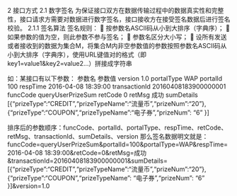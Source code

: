 2 接口方式
2.1 数字签名
为保证接口双方在数据传输过程中的数据真实性和完整性，接口请求方需要对数据进行数字签名，接口接收方在接受签名数据后进行签名校验。
2.1.1 签名算法
签名规则：
	按参数名ASCII码从小到大排序（字典序）；
	如果参数的值为空，则此参数不参与签名；
	参数名区分大小写；
	设所有发送或者接收到的数据为集合M，将集合M内非空参数值的参数按照参数名ASCII码从小到大排序（字典序），使用URL键值对的格式（即key1=value1&key2=value2…）拼接成字符串

如：某接口有以下参数：
参数名	参数值
version	1.0
portalType	WAP
portalId	100
respTime	2016-04-08 18:39:00
transactionId	20160408183900000001
funcCode	queryUserPrizeSum
retCode	0
retMsg	成功
sumDetails	[{“prizeType”:“CREDIT”,“prizeTypeName”:“流量币”,“prizeNum”:“20”},{“prizeType”:“COUPON”,“prizeTypeName”:“电子券”,“prizeNum”: “6” }]

排序后的参数顺序：funcCode、portalId、portalType、respTime、retCode、retMsg、transactionId、sumDetails、version
那么签名数据明文就是：
funcCode=queryUserPrizeSum&portalId=100&portalType=WAP&respTime=2016-04-08 18:39:00&retCode=0&retMsg=成功
&transactionId=20160408183900000001&sumDetails=[{“prizeType”:“CREDIT”,“prizeTypeName”:“流量币”,“prizeNum”:“20”},{“prizeType”:“COUPON”,“prizeTypeName”:
“电子券”,“prizeNum”: “6” }]&version=1.0

